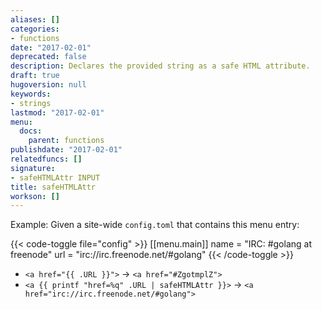 ```yaml
---
aliases: []
categories:
- functions
date: "2017-02-01"
deprecated: false
description: Declares the provided string as a safe HTML attribute.
draft: true
hugoversion: null
keywords:
- strings
lastmod: "2017-02-01"
menu:
  docs:
    parent: functions
publishdate: "2017-02-01"
relatedfuncs: []
signature:
- safeHTMLAttr INPUT
title: safeHTMLAttr
workson: []
---
```


Example: Given a site-wide `config.toml` that contains this menu entry:

{{< code-toggle file="config" >}}
[[menu.main]]
    name = "IRC: #golang at freenode"
    url = "irc://irc.freenode.net/#golang"
{{< /code-toggle >}}

* <span class="bad">`<a href="{{ .URL }}">` &rarr; `<a href="#ZgotmplZ">`</span>
* <span class="good">`<a {{ printf "href=%q" .URL | safeHTMLAttr }}>` &rarr; `<a href="irc://irc.freenode.net/#golang">`</span>
